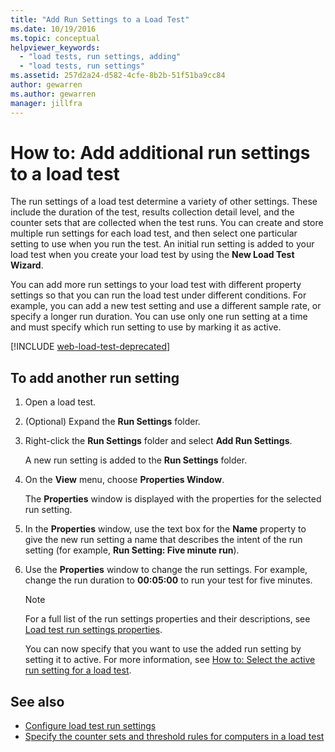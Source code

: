```yaml
---
title: "Add Run Settings to a Load Test"
ms.date: 10/19/2016
ms.topic: conceptual
helpviewer_keywords:
  - "load tests, run settings, adding"
  - "load tests, run settings"
ms.assetid: 257d2a24-d582-4cfe-8b2b-51f51ba9cc84
author: gewarren
ms.author: gewarren
manager: jillfra
---
```

# How to: Add additional run settings to a load test

The run settings of a load test determine a variety of other settings. These include the duration of the test, results collection detail level, and the counter sets that are collected when the test runs. You can create and store multiple run settings for each load test, and then select one particular setting to use when you run the test. An initial run setting is added to your load test when you create your load test by using the **New Load Test Wizard**.

You can add more run settings to your load test with different property settings so that you can run the load test under different conditions. For example, you can add a new test setting and use a different sample rate, or specify a longer run duration. You can use only one run setting at a time and must specify which run setting to use by marking it as active.

[!INCLUDE [web-load-test-deprecated](includes/web-load-test-deprecated.md)]

## To add another run setting

1. Open a load test.

2. (Optional) Expand the **Run Settings** folder.

3. Right-click the **Run Settings** folder and select **Add Run Settings**.

     A new run setting is added to the **Run Settings** folder.

4. On the **View** menu, choose **Properties Window**.

     The **Properties** window is displayed with the properties for the selected run setting.

5. In the **Properties** window, use the text box for the **Name** property to give the new run setting a name that describes the intent of the run setting (for example, **Run Setting: Five minute run**).

6. Use the **Properties** window to change the run settings. For example, change the run duration to **00:05:00** to run your test for five minutes.

    > [!NOTE]
    > For a full list of the run settings properties and their descriptions, see [Load test run settings properties](../test/load-test-run-settings-properties.md).

     You can now specify that you want to use the added run setting by setting it to active. For more information, see [How to: Select the active run setting for a load test](../test/how-to-select-the-active-run-setting-for-a-load-test.md).

## See also

- [Configure load test run settings](../test/configure-load-test-run-settings.md)
- [Specify the counter sets and threshold rules for computers in a load test](../test/specify-counter-sets-and-threshold-rules-for-load-testing.md)